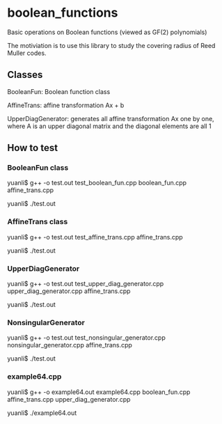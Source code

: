 # boolean_functions
Basic operations on Boolean functions (viewed as GF(2) polynomials)

The motiviation is to use this library to study the covering radius of Reed Muller codes.

## Classes
BooleanFun: Boolean function class

AffineTrans: affine transformation Ax + b

UpperDiagGenerator: generates all affine transformation Ax one by one, where A is an upper diagonal matrix and the diagonal elements are all 1

## How to test
### BooleanFun class
yuanli$ g++ -o test.out test_boolean_fun.cpp boolean_fun.cpp affine_trans.cpp

yuanli$ ./test.out

### AffineTrans class
yuanli$ g++ -o test.out test_affine_trans.cpp affine_trans.cpp 

yuanli$ ./test.out

### UpperDiagGenerator
yuanli$ g++ -o test.out test_upper_diag_generator.cpp upper_diag_generator.cpp affine_trans.cpp

yuanli$ ./test.out

### NonsingularGenerator
yuanli$ g++ -o test.out test_nonsingular_generator.cpp nonsingular_generator.cpp affine_trans.cpp

yuanli$ ./test.out

### example64.cpp
yuanli$ g++ -o example64.out example64.cpp boolean_fun.cpp affine_trans.cpp upper_diag_generator.cpp

yuanli$ ./example64.out
